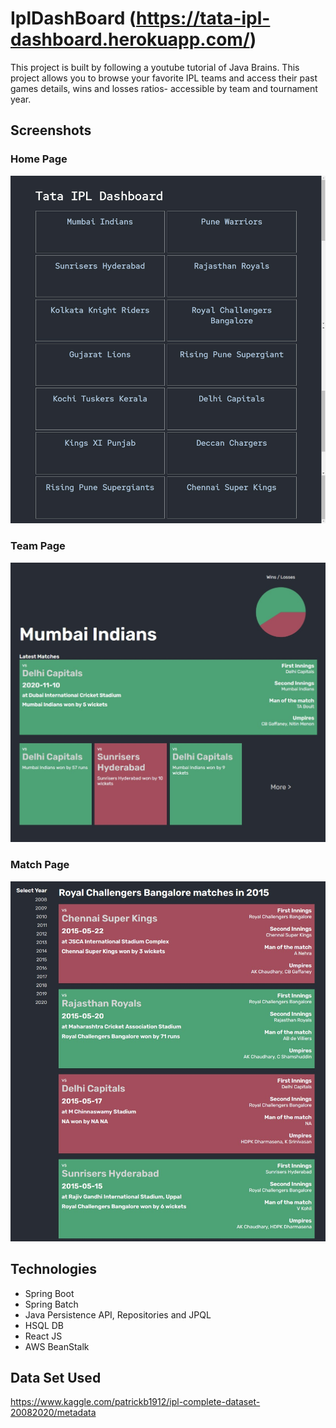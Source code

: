 # IplDashBoard (https://tata-ipl-dashboard.herokuapp.com/)
This project is built by following a youtube tutorial of Java Brains. 
This project allows you to browse your favorite IPL teams and access their past games details, wins and losses ratios- accessible by team and tournament year.

## Screenshots

### Home Page

![Home Page](/home-page.png)

### Team Page

![Team Page](/team-page.jpg)

### Match Page

![Match Page](/matches-page.jpg)

## Technologies

* Spring Boot
* Spring Batch
* Java Persistence API, Repositories and JPQL
* HSQL DB
* React JS
* AWS BeanStalk

## Data Set Used
https://www.kaggle.com/patrickb1912/ipl-complete-dataset-20082020/metadata
